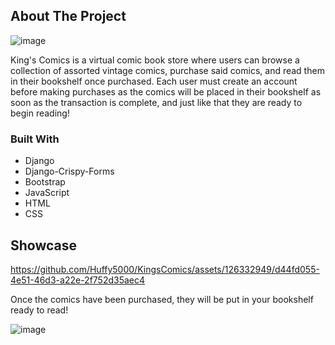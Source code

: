 ## About The Project
![image](https://github.com/Huffy5000/KingsComics/assets/126332949/d040302c-6751-41c4-a780-c39cac2dcea0)

King's Comics is a virtual comic book store where users can browse a collection of assorted vintage comics, purchase said comics, and read them in their bookshelf once purchased. Each user must create an account before making purchases as the comics will be placed in their bookshelf as soon as the transaction is complete, and just like that they are ready to begin reading! 

### Built With
* Django
* Django-Crispy-Forms
* Bootstrap
* JavaScript
* HTML
* CSS


## Showcase

https://github.com/Huffy5000/KingsComics/assets/126332949/d44fd055-4e51-46d3-a22e-2f752d35aec4

Once the comics have been purchased, they will be put in your bookshelf ready to read!

![image](https://github.com/Huffy5000/KingsComics/assets/126332949/ce869faf-4ea0-48aa-933e-202dd1c78b34)








